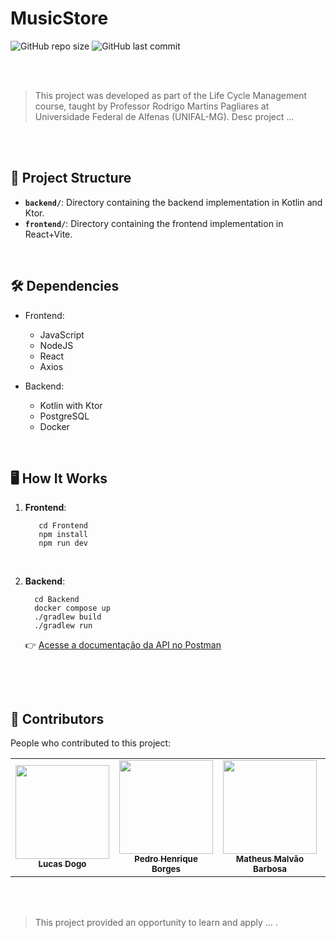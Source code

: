 # MusicStore

![GitHub repo size](https://img.shields.io/github/repo-size/Dogolaa/MusicStore?style=for-the-badge)
![GitHub last commit](https://img.shields.io/github/languages/count/Dogolaa/MusicStore?style=for-the-badge)

<br><br>

> This project was developed as part of the Life Cycle Management course, taught by Professor Rodrigo Martins Pagliares at Universidade Federal de Alfenas (UNIFAL-MG). Desc project ...

<br><br>

## 📂 Project Structure

- **`backend/`**: Directory containing the backend implementation in Kotlin and Ktor.
- **`frontend/`**: Directory containing the frontend implementation in React+Vite.

<br>

## 🛠️ Dependencies

- Frontend:
  - JavaScript
  - NodeJS
  - React
  - Axios

- Backend:
  - Kotlin with Ktor
  - PostgreSQL
  - Docker

<br>

## 🖥️ How It Works

1. **Frontend**:
   
   ```
      cd Frontend
      npm install
      npm run dev
   ```
   <br>
3. **Backend**: 
    ```
      cd Backend
      docker compose up
      ./gradlew build
      ./gradlew run
    ```

    👉 [Acesse a documentação da API no Postman](https://musicstore-devs.postman.co/workspace/Musicstore~3fb4ab8c-67ba-4d5e-9d3a-781853b386b0/collection/25805729-cbcaa52c-017c-4f6f-b506-50bca36b3cff?action=share&creator=25805729)


   <br>

<br>

## 🤝 Contributors

People who contributed to this project:

<table align='center'>
  <tr>
    <td align="center">
      <a href="https://github.com/Dogolaa">
        <img src="https://avatars.githubusercontent.com/u/71687738?v=4" width="150px;"/><br>
        <sub>
          <b>Lucas Dogo</b>
        </sub>
      </a>
    </td>
    <td align="center">
      <a href="https://github.com/Drinpy">
        <img src="https://avatars.githubusercontent.com/u/66181571?v=4" width="150px;"/><br>
        <sub>
          <b>Pedro Henrique Borges</b>
        </sub>
      </a>
    </td>
    <td align="center">
      <a href="https://github.com/MatheusMalvao">
        <img src="https://avatars.githubusercontent.com/u/94134793?v=4" width="150px;"/><br>
        <sub>
          <b>Matheus Malvão Barbosa</b>
        </sub>
      </a>
    </td>
    <td align="center">
      <a href="https://github.com/BarbaraSRodrigues">
        <img src="https://avatars.githubusercontent.com/u/104439153?v=4" width="150px;"/><br>
        <sub>
          <b>Barbara Rodrigues</b>
        </sub>
      </a>
    </td>
    <td align="center">
      <a href="https://github.com/BLM23">
        <img src="https://avatars.githubusercontent.com/u/106355234?v=4" width="150px;"/><br>
        <sub>
          <b>Bárbara Marques</b>
        </sub>
      </a>
    </td>
      <td align="center">
      <a href="https://github.com/correafe">
        <img src="https://avatars.githubusercontent.com/u/97685084?v=4" width="150px;"/><br>
        <sub>
          <b>Felipe Corrêa</b>
        </sub>
      </a>
    </td>
    <td align="center">
      <a href="https://github.com/limaow">
        <img src="https://avatars.githubusercontent.com/u/51000091?v=4" width="150px;"/><br>
        <sub>
          <b>Matheus Reis</b>
        </sub>
      </a>
    </td>
    <td align="center">
      <a href="https://github.com/LucasWithBoots">
        <img src="https://avatars.githubusercontent.com/u/111355335?v=4" width="150px;"/><br>
        <sub>
          <b>Lucas Ferrari</b>
        </sub>
      </a>
    </td>
  </tr>
</table>

<br><br>

> This project provided an opportunity to learn and apply ... .
